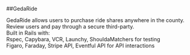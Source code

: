 ##GedaRide

GedaRide allows users to purchase ride shares anywhere in the county. Review users and pay through a secure third-party. <br/>Built in Rails with:<br/>
Rspec, Capybara, VCR, Launchy, ShouldaMatchers for testing<br/>
Figaro, Faraday, Stripe API, Eventful API for API interactions

